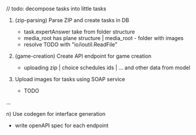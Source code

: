 // todo: decompose tasks into little tasks

1) (zip-parsing) Parse ZIP and create tasks in DB
   * task.expertAnswer take from folder structure
   * media_root has plane structure | media_root - folder with images
   * resolve TODO with "io/ioutil.ReadFile"

2) (game-creation) Create API endpoint for game creation
   * uploading zip | choice schedules ids | ... and other data from model

3) Upload images for tasks using SOAP service
   * TODO

...

n) Use codegen for interface generation
   * write openAPI spec for each endpoint
